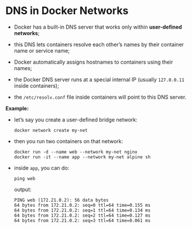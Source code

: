 # DNS in Docker Networks

- Docker has a built-in DNS server that works only within **user-defined networks**;
- this DNS lets containers resolve each other’s names by their container name or service name;
- Docker automatically assigns hostnames to containers using their names;


- the Docker DNS server runs at a special internal IP (usually `127.0.0.11` inside containers);
- the `/etc/resolv.conf` file inside containers will point to this DNS server.

**Example:**

- let’s say you create a user-defined bridge network:

    ```commandline
    docker network create my-net
    ```

- then you run two containers on that network:

    ```commandline
    docker run -d --name web --network my-net nginx
    docker run -it --name app --network my-net alpine sh
    ```

- inside `app`, you can do:

    ```commandline
    ping web
    ```
  
    output:
    
    ```commandline
    PING web (172.21.0.2): 56 data bytes
    64 bytes from 172.21.0.2: seq=0 ttl=64 time=0.155 ms
    64 bytes from 172.21.0.2: seq=1 ttl=64 time=0.134 ms
    64 bytes from 172.21.0.2: seq=2 ttl=64 time=0.127 ms
    64 bytes from 172.21.0.2: seq=3 ttl=64 time=0.061 ms
    ```
